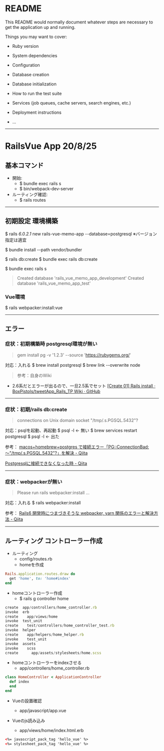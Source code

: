 # README

This README would normally document whatever steps are necessary to get the
application up and running.

Things you may want to cover:

* Ruby version

* System dependencies

* Configuration

* Database creation

* Database initialization

* How to run the test suite

* Services (job queues, cache servers, search engines, etc.)

* Deployment instructions

* ...

---

# RailsVue App 20/8/25

## 基本コマンド

- 開始:
  - $ bundle exec rails s
  - $ bin/webpack-dev-server
- ルーティング確認:
  - $ rails routes

---

## 初期設定 環境構築

$ rails _6.0.2.1_ new rails-vue-memo-app --database=postgresql
※バージョン指定は適宜

$ bundle install --path vendor/bundler

$ rails db:create
$ bundle exec rails db:create

$ bundle exec rails s

> Created database 'rails_vue_memo_app_development'
Created database 'rails_vue_memo_app_test'

### Vue環境
$ rails webpacker:install:vue

---

## エラー

### 症状：初期構築時 postgresql環境が無い

> gem install pg -v '1.2.3' --source 'https://rubygems.org/'

対応：入れる
$ brew install postgresql
$ brew link --overwrite node

> 参考：自身のWiki
- 2.6系だとエラーが出るので、一旦2.5系でセット
[[Create 01] Rails install · BoxPistols/tweetApp_Rails_TP Wiki · GitHub](https://github.com/BoxPistols/tweetApp_Rails_TP/wiki/%5BCreate-01%5D-Rails-install)

---

### 症状：初期/rails db:create
> connections on Unix domain socket "/tmp/.s.PGSQL.5432"?

対応：psqlを起動、再起動
$ psql -l <- 無い
$ brew services restart postgresql
$ psql -l <- 出た

参考：
[macos+homebrew+postgres で接続エラー「PG::ConnectionBad: 〜"/tmp/.s.PGSQL.5432"?」を解決 - Qiita](https://qiita.com/hirocueki2/items/327dc6e87005edf622ad)

[Postgresqlに接続できなくなった時 - Qiita](https://qiita.com/ms2sato/items/a0f7d32a3ecda76a7be3)

---

### 症状：webpackerが無い
> Please run rails webpacker:install ...

対応：入れる
$ rails webpacker:install

参考：
[Rails6 開発時につまづきそうな webpacker, yarn 関係のエラーと解決方法 - Qiita](https://qiita.com/NaokiIshimura/items/8203f74f8dfd5f6b87a0)

---

## ルーティング コントローラー作成

- ルーティング
  - config/routes.rb
  - homeを作成

```rb
Rails.application.routes.draw do
  get 'home', to: 'home#index'
end
```

- homeコントローラー作成
  - $ rails g controller home

```js
create  app/controllers/home_controller.rb
invoke  erb
create    app/views/home
invoke  test_unit
create    test/controllers/home_controller_test.rb
invoke  helper
create    app/helpers/home_helper.rb
invoke    test_unit
invoke  assets
invoke    scss
create      app/assets/stylesheets/home.scss
```

- homeコントローラーをindexさせる
  - app/controllers/home_controller.rb

```rb
class HomeController < ApplicationController
  def index
  end
end
```

- Vueの設置確認
  - app/javascript/app.vue

- Vueのjs読み込み
  - app/views/home/index.html.erb

```html
<%= javascript_pack_tag 'hello_vue' %>
<%= stylesheet_pack_tag 'hello_vue' %>
```
